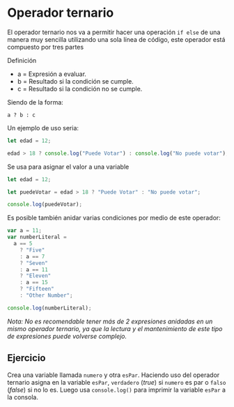 # Operador ternario

El operador ternario nos va a permitir hacer una operación `if else` de una manera
muy sencilla utilizando una sola línea de código, este operador está compuesto
por tres partes

Definición

- a = Expresión a evaluar.
- b = Resultado si la condición se cumple.
- c = Resultado si la condición no se cumple.

Siendo de la forma:

`a ? b : c`

Un ejemplo de uso seria:

```js
let edad = 12;

edad > 18 ? console.log("Puede Votar") : console.log("No puede votar");
```

Se usa para asignar el valor a una variable

```js
let edad = 12;

let puedeVotar = edad > 18 ? "Puede Votar" : "No puede votar";

console.log(puedeVotar);
```

Es posible también anidar varias condiciones por medio de este operador:

```js
var a = 11;
var numberLiteral =
  a == 5
    ? "Five"
    : a == 7
    ? "Seven"
    : a == 11
    ? "Eleven"
    : a == 15
    ? "Fifteen"
    : "Other Number";

console.log(numberLiteral);
```

_Nota: No es recomendable tener más de 2 expresiones anidadas en un mismo
operador ternario, ya que la lectura y el mantenimiento de este tipo de
expresiones puede volverse complejo._

## Ejercicio

Crea una variable llamada `numero` y otra `esPar`. Haciendo uso del operador ternario asigna en la variable `esPar`, `verdadero`
(_true_) si `numero` es par o `falso` (_false_) si no lo es. Luego usa `console.log()` para imprimir la variable `esPar` a la consola.
